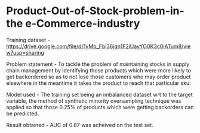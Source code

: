 # Product-Out-of-Stock-problem-in-the e-Commerce-industry
Training dataset - https://drive.google.com/file/d/1yMp_Fbi36jqn1F2iUayYO0K3c0iATum8/view?usp=sharing

Problem statement - To tackle the problem of maintaining stocks in supply chain management by identifying those products which were more likely to get backordered so as to not lose those customers who may order product elsewhere in the meantime it takes the product to reach that particular sku.

Model used - The training set being an imbalanced dataset wrt to the target variable, the method of synthetic minority oversampling technique was applied so that those 0.25% of products which were getting backorders can be predicted.

Result obtained - AUC of 0.87 was acheived on the test set.
